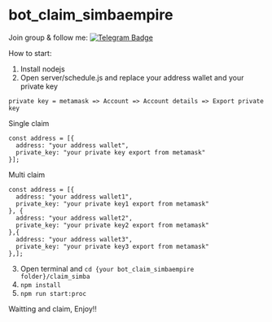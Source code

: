 # bot_claim_simbaempire

Join group & follow me: 
[![Telegram Badge](https://img.shields.io/badge/[Source%20code]Bot%20Simba%20Empire-0072b1?style=flat&logo=Telegram&logoColor=white&link=https://t.me/joinchat/Lu9JNIDr6sU2MTg1)](https://t.me/joinchat/Lu9JNIDr6sU2MTg1) 

How to start:

1.  Install nodejs
2.  Open server/schedule.js and replace your address wallet and your private key

```private key = metamask => Account => Account details => Export private key```

Single claim
```
const address = [{
  address: "your address wallet",
  private_key: "your private key export from metamask"
}];
```
Multi claim
```
const address = [{
  address: "your address wallet1",
  private_key: "your private key1 export from metamask"
}, {
  address: "your address wallet2",
  private_key: "your private key2 export from metamask"
},{
  address: "your address wallet3",
  private_key: "your private key3 export from metamask"
},];
```
3.  Open terminal and ```cd {your bot_claim_simbaempire folder}/claim_simba```
4.  ```npm install```
5.  ```npm run start:proc```

Waitting and claim, Enjoy!!
